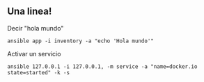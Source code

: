 ##  Una linea!


Decir "hola mundo"

```console
ansible app -i inventory -a "echo 'Hola mundo'"
```

Activar un servicio
```console
ansible 127.0.0.1 -i 127.0.0.1, -m service -a "name=docker.io state=started" -k -s
```
